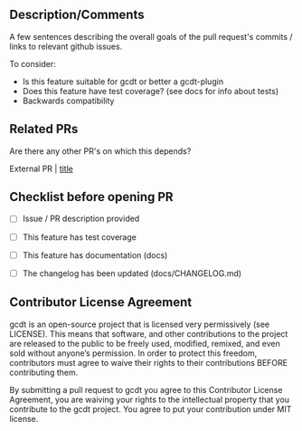 ## Description/Comments
A few sentences describing the overall goals of the pull request's commits / links to relevant github issues.

To consider:

* Is this feature suitable for gcdt or better a gcdt-plugin
* Does this feature have test coverage? (see docs for info about tests)
* Backwards compatibility


## Related PRs
Are there any other PR's on which this depends?

External PR | [title](https://github.com/glomex/gcdt/)


## Checklist before opening PR 
- [ ] Issue / PR description provided
- [ ] This feature has test coverage
- [ ] This feature has documentation (docs)
- [ ] The changelog has been updated (docs/CHANGELOG.md)


## Contributor License Agreement

gcdt is an open-source project that is licensed very permissively (see LICENSE). This means that software, and other contributions to the project are released to the public to be freely used, modified, remixed, and even sold without anyone’s permission. In order to protect this freedom, contributors must agree to waive their rights to their contributions BEFORE contributing them.

By submitting a pull request to gcdt you agree to this Contributor License Agreement, you are waiving your rights to the intellectual property that you contribute to the gcdt project. You agree to put your contribution under MIT license.
